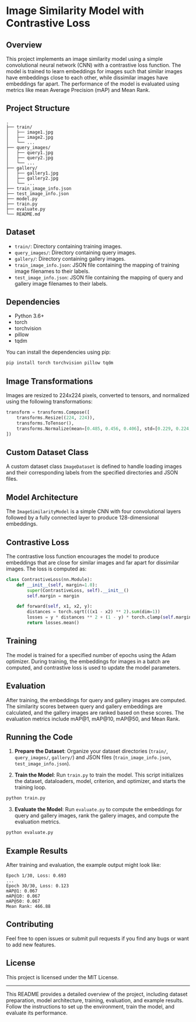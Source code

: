 # Image Similarity Model with Contrastive Loss

## Overview

This project implements an image similarity model using a simple convolutional neural network (CNN) with a contrastive loss function. The model is trained to learn embeddings for images such that similar images have embeddings close to each other, while dissimilar images have embeddings far apart. The performance of the model is evaluated using metrics like mean Average Precision (mAP) and Mean Rank.

## Project Structure

```
.
├── train/
│   ├── image1.jpg
│   ├── image2.jpg
│   └── ...
├── query_images/
│   ├── query1.jpg
│   ├── query2.jpg
│   └── ...
├── gallery/
│   ├── gallery1.jpg
│   ├── gallery2.jpg
│   └── ...
├── train_image_info.json
├── test_image_info.json
├── model.py
├── train.py
├── evaluate.py
└── README.md
```

## Dataset

- `train/`: Directory containing training images.
- `query_images/`: Directory containing query images.
- `gallery/`: Directory containing gallery images.
- `train_image_info.json`: JSON file containing the mapping of training image filenames to their labels.
- `test_image_info.json`: JSON file containing the mapping of query and gallery image filenames to their labels.

## Dependencies

- Python 3.6+
- torch
- torchvision
- pillow
- tqdm

You can install the dependencies using pip:

```bash
pip install torch torchvision pillow tqdm
```

## Image Transformations

Images are resized to 224x224 pixels, converted to tensors, and normalized using the following transformations:

```python
transform = transforms.Compose([
    transforms.Resize((224, 224)),
    transforms.ToTensor(),
    transforms.Normalize(mean=[0.485, 0.456, 0.406], std=[0.229, 0.224, 0.225])
])
```

## Custom Dataset Class

A custom dataset class `ImageDataset` is defined to handle loading images and their corresponding labels from the specified directories and JSON files.

## Model Architecture

The `ImageSimilarityModel` is a simple CNN with four convolutional layers followed by a fully connected layer to produce 128-dimensional embeddings.

## Contrastive Loss

The contrastive loss function encourages the model to produce embeddings that are close for similar images and far apart for dissimilar images. The loss is computed as:

```python
class ContrastiveLoss(nn.Module):
    def __init__(self, margin=1.0):
        super(ContrastiveLoss, self).__init__()
        self.margin = margin

    def forward(self, x1, x2, y):
        distances = torch.sqrt(((x1 - x2) ** 2).sum(dim=1))
        losses = y * distances ** 2 + (1 - y) * torch.clamp(self.margin - distances, min=0.0) ** 2
        return losses.mean()
```

## Training

The model is trained for a specified number of epochs using the Adam optimizer. During training, the embeddings for images in a batch are computed, and contrastive loss is used to update the model parameters.

## Evaluation

After training, the embeddings for query and gallery images are computed. The similarity scores between query and gallery embeddings are calculated, and the gallery images are ranked based on these scores. The evaluation metrics include mAP@1, mAP@10, mAP@50, and Mean Rank.

## Running the Code

1. **Prepare the Dataset**: Organize your dataset directories (`train/`, `query_images/`, `gallery/`) and JSON files (`train_image_info.json`, `test_image_info.json`).

2. **Train the Model**: Run `train.py` to train the model. This script initializes the dataset, dataloaders, model, criterion, and optimizer, and starts the training loop.

```bash
python train.py
```

3. **Evaluate the Model**: Run `evaluate.py` to compute the embeddings for query and gallery images, rank the gallery images, and compute the evaluation metrics.

```bash
python evaluate.py
```

## Example Results

After training and evaluation, the example output might look like:

```
Epoch 1/30, Loss: 0.693
...
Epoch 30/30, Loss: 0.123
mAP@1: 0.067
mAP@10: 0.067
mAP@50: 0.067
Mean Rank: 466.88
```

## Contributing

Feel free to open issues or submit pull requests if you find any bugs or want to add new features.

## License

This project is licensed under the MIT License.

---

This README provides a detailed overview of the project, including dataset preparation, model architecture, training, evaluation, and example results. Follow the instructions to set up the environment, train the model, and evaluate its performance.
